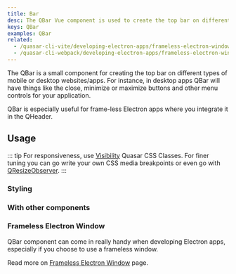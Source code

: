 ```yaml
---
title: Bar
desc: The QBar Vue component is used to create the top bar on different platforms.
keys: QBar
examples: QBar
related:
  - /quasar-cli-vite/developing-electron-apps/frameless-electron-window
  - /quasar-cli-webpack/developing-electron-apps/frameless-electron-window
---
```


The QBar is a small component for creating the top bar on different types of mobile or desktop websites/apps. For instance, in desktop apps QBar will have things like the close, minimize or maximize buttons and other menu controls for your application.

QBar is especially useful for frame-less Electron apps where you integrate it in the QHeader.

<DocApi file="QBar" />

## Usage

::: tip
For responsiveness, use [Visibility](/style/visibility#Window-Width-Related) Quasar CSS Classes. For finer tuning you can go write your own CSS media breakpoints or even go with [QResizeObserver](/vue-components/resize-observer).
:::

### Styling

<DocExample title="MacOS style" file="MacOS" no-edit />

<DocExample title="Windows style" file="Windows" />

<DocExample title="iOS style" file="iOS" no-edit />

<DocExample title="Android style" file="Android" />

### With other components

<DocExample title="QMenu" file="Menu" />

<DocExample title="QDialog" file="Dialog" />

<DocExample title="QHeader with QToolbar" file="Header" />

### Frameless Electron Window

QBar component can come in really handy when developing Electron apps, especially if you choose to use a frameless window.

Read more on [Frameless Electron Window](/quasar-cli/developing-electron-apps/frameless-electron-window) page.
